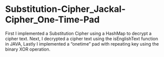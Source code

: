 # Substitution-Cipher_Jackal-Cipher_One-Time-Pad
First I implemented a Substitution Cipher using a HashMap to decrypt a cipher text. Next, I decrypted a cipher text using the isEnglishText function in JAVA, Lastly I implemented a “onetime” pad with repeating key using the binary XOR operation.
